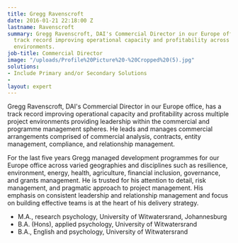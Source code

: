 ```yaml
---
title: Gregg Ravenscroft
date: 2016-01-21 22:18:00 Z
lastname: Ravenscroft
summary: Gregg Ravenscroft, DAI's Commercial Director in our Europe office, has a
  track record improving operational capacity and profitability across multiple project
  environments.
job-title: Commercial Director
image: "/uploads/Profile%20Picture%20-%20Cropped%20(5).jpg"
solutions:
- Include Primary and/or Secondary Solutions
- 
layout: expert
---
```


Gregg Ravenscroft, DAI's Commercial Director in our Europe office, has a track record improving operational capacity and profitability across multiple project environments providing leadership within the commercial and programme management spheres. He leads and manages commercial arrangements comprised of commercial analysis, contracts, entity management, compliance, and relationship management.
 
For the last five years Gregg managed development programmes for our Europe office across varied geographies and disciplines such as resilience, environment, energy, health, agriculture, financial inclusion, governance, and grants management. He is trusted for his attention to detail, risk management, and pragmatic approach to project management. His emphasis on consistent leadership and relationship management and focus on building effective teams is at the heart of his delivery strategy.

* M.A., research psychology, University of Witwatersrand, Johannesburg
* B.A. (Hons), applied psychology, University of Witwatersrand
* B.A., English and psychology, University of Witwatersrand